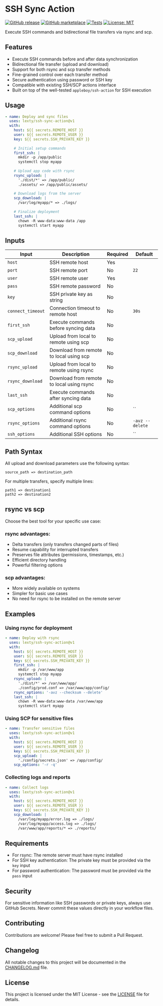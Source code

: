 # SSH Sync Action

[![GitHub release](https://img.shields.io/github/v/release/lexty/ssh-sync-action?style=flat-square)](https://github.com/lexty/ssh-sync-action/releases/latest)
[![GitHub marketplace](https://img.shields.io/badge/marketplace-ssh--sync--action-blue?logo=github-actions&style=flat-square)](https://github.com/marketplace/actions/ssh-sync-action)
[![Tests](https://github.com/lexty/ssh-sync-action/actions/workflows/test.yml/badge.svg)](https://github.com/lexty/ssh-sync-action/actions/workflows/test.yml)
[![License: MIT](https://img.shields.io/badge/License-MIT-yellow.svg)](https://opensource.org/licenses/MIT)

Execute SSH commands and bidirectional file transfers via rsync and scp.

## Features

- Execute SSH commands before and after data synchronization
- Bidirectional file transfer (upload and download)
- Support for both rsync and scp transfer methods
- Fine-grained control over each transfer method
- Secure authentication using password or SSH key
- Compatible with existing SSH/SCP actions interface
- Built on top of the well-tested `appleboy/ssh-action` for SSH execution

## Usage

```yaml
- name: Deploy and sync files
  uses: lexty/ssh-sync-action@v1
  with:
    host: ${{ secrets.REMOTE_HOST }}
    user: ${{ secrets.REMOTE_USER }}
    key: ${{ secrets.SSH_PRIVATE_KEY }}
    
    # Initial setup commands
    first_ssh: |
      mkdir -p /app/public
      systemctl stop myapp
    
    # Upload app code with rsync
    rsync_upload: |
      './dist/*' => /app/public/
      ./assets/ => /app/public/assets/
    
    # Download logs from the server
    scp_download: |
      /var/log/myapp/* => ./logs/
    
    # Finalize deployment
    last_ssh: |
      chown -R www-data:www-data /app
      systemctl start myapp
```

## Inputs

| Input             | Description                               | Required | Default         |
|-------------------|-------------------------------------------|----------|-----------------|
| `host`            | SSH remote host                           | Yes      |                 |
| `port`            | SSH remote port                           | No       | `22`            |
| `user`            | SSH remote user                           | Yes      |                 |
| `pass`            | SSH remote password                       | No       |                 |
| `key`             | SSH private key as string                 | No       |                 |
| `connect_timeout` | Connection timeout to remote host         | No       | `30s`           |
| `first_ssh`       | Execute commands before syncing data      | No       |                 |
| `scp_upload`      | Upload from local to remote using scp     | No       |                 |
| `scp_download`    | Download from remote to local using scp   | No       |                 |
| `rsync_upload`    | Upload from local to remote using rsync   | No       |                 |
| `rsync_download`  | Download from remote to local using rsync | No       |                 |
| `last_ssh`        | Execute commands after syncing data       | No       |                 |
| `scp_options`     | Additional scp command options            | No       | ``              |
| `rsync_options`   | Additional rsync command options          | No       | `-avz --delete` |
| `ssh_options`     | Additional SSH options                    | No       | ``              |

## Path Syntax

All upload and download parameters use the following syntax:

```
source_path => destination_path
```

For multiple transfers, specify multiple lines:

```
path1 => destination1
path2 => destination2
```

## rsync vs scp

Choose the best tool for your specific use case:

### rsync advantages:
- Delta transfers (only transfers changed parts of files)
- Resume capability for interrupted transfers
- Preserves file attributes (permissions, timestamps, etc.)
- Efficient directory handling
- Powerful filtering options

### scp advantages:
- More widely available on systems
- Simpler for basic use cases
- No need for rsync to be installed on the remote server

## Examples

### Using rsync for deployment

```yaml
- name: Deploy with rsync
  uses: lexty/ssh-sync-action@v1
  with:
    host: ${{ secrets.REMOTE_HOST }}
    user: ${{ secrets.REMOTE_USER }}
    key: ${{ secrets.SSH_PRIVATE_KEY }}
    first_ssh: |
      mkdir -p /var/www/app
      systemctl stop myapp
    rsync_upload: |
      './dist/*' => /var/www/app/
      ./config/prod.conf => /var/www/app/config/
    rsync_options: '-avz --checksum --delete'
    last_ssh: |
      chown -R www-data:www-data /var/www/app
      systemctl start myapp
```

### Using SCP for sensitive files

```yaml
- name: Transfer sensitive files
  uses: lexty/ssh-sync-action@v1
  with:
    host: ${{ secrets.REMOTE_HOST }}
    user: ${{ secrets.REMOTE_USER }}
    key: ${{ secrets.SSH_PRIVATE_KEY }}
    scp_upload: |
      './config/secrets.json' => /app/config/
    scp_options: '-r -q'
```

### Collecting logs and reports

```yaml
- name: Collect logs
  uses: lexty/ssh-sync-action@v1
  with:
    host: ${{ secrets.REMOTE_HOST }}
    user: ${{ secrets.REMOTE_USER }}
    key: ${{ secrets.SSH_PRIVATE_KEY }}
    scp_download: |
      /var/log/myapp/error.log => ./logs/
      /var/log/myapp/access.log => ./logs/
      /var/www/app/reports/* => ./reports/
```

## Requirements

- For rsync: The remote server must have rsync installed
- For SSH key authentication: The private key must be provided via the `key` input
- For password authentication: The password must be provided via the `pass` input

## Security

For sensitive information like SSH passwords or private keys, always use GitHub Secrets. Never commit these values directly in your workflow files.

## Contributing

Contributions are welcome! Please feel free to submit a Pull Request.

## Changelog

All notable changes to this project will be documented in the [CHANGELOG.md](CHANGELOG.md) file.

## License

This project is licensed under the MIT License - see the [LICENSE](LICENSE) file for details.
